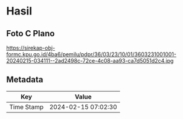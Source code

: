 # Hasil

## Foto C Plano

https://sirekap-obj-formc.kpu.go.id/4ba6/pemilu/pdpr/36/03/23/10/01/3603231001001-20240215-034111--2ad2498c-72ce-4c08-aa93-ca7d5051d2c4.jpg


## Metadata

| Key        | Value               |
| ---------- | ------------------- |
| Time Stamp | 2024-02-15 07:02:30 |



